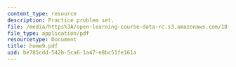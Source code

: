 ```yaml
---
content_type: resource
description: Practice problem set.
file: /media/https%3A/open-learning-course-data-rc.s3.amazonaws.com/18-443-statistics-for-applications-fall-2003/be785cdd542b5ca61a47e8bc51fe161a_home9.pdf
file_type: application/pdf
resourcetype: Document
title: home9.pdf
uid: be785cdd-542b-5ca6-1a47-e8bc51fe161a
---
```


